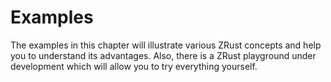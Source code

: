 # Examples

The examples in this chapter will illustrate various ZRust concepts and help you
to understand its advantages. Also, there is a ZRust playground under
development which will allow you to try everything yourself.
